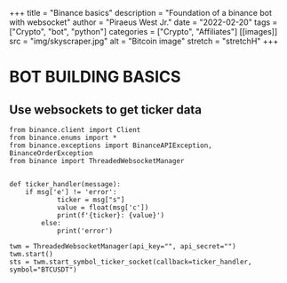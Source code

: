 +++
title = "Binance basics"
description = "Foundation of a binance bot with websocket"
author = "Piraeus West Jr."
date = "2022-02-20"
tags = ["Crypto", "bot", "python"]
categories = ["Crypto", "Affiliates"]
[[images]]
  src = "img/skyscraper.jpg"
  alt = "Bitcoin image"
  stretch = "stretchH"
+++

# BOT BUILDING BASICS

## Use websockets to get ticker data

```
from binance.client import Client
from binance.enums import *
from binance.exceptions import BinanceAPIException, BinanceOrderException
from binance import ThreadedWebsocketManager


def ticker_handler(message):    
    if msg['e'] != 'error':    
            ticker = msg["s"]  
            value = float(msg['c'])     
            print(f'{ticker}: {value}')
        else:
            print('error')

twm = ThreadedWebsocketManager(api_key="", api_secret="")
twm.start()
sts = twm.start_symbol_ticker_socket(callback=ticker_handler, symbol="BTCUSDT")

```
